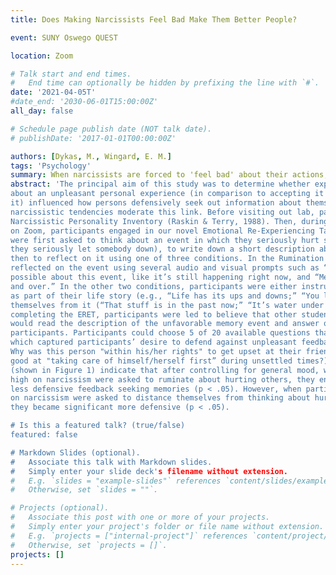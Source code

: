 ```yaml
---
title: Does Making Narcissists Feel Bad Make Them Better People?

event: SUNY Oswego QUEST

location: Zoom

# Talk start and end times.
#   End time can optionally be hidden by prefixing the line with `#`.
date: '2021-04-05T'
#date_end: '2030-06-01T15:00:00Z'
all_day: false

# Schedule page publish date (NOT talk date).
# publishDate: '2017-01-01T00:00:00Z'

authors: [Dykas, M., Wingard, E. M.]
tags: 'Psychology'
summary: When narcissists are forced to 'feel bad' about their actions, they become less defensive.
abstract: 'The principal aim of this study was to determine whether experimentally induced ruminating
about an unpleasant personal experience (in comparison to accepting it and or distancing from
it) influenced how persons defensively seek out information about themselves, and whether
narcissistic tendencies moderate this link. Before visiting out lab, participants completed the
Narcissistic Personality Inventory (Raskin & Terry, 1988). Then, during a virtual laboratory visit
on Zoom, participants engaged in our novel Emotional Re-Experiencing Task (ERET). Participants
were first asked to think about an event in which they seriously hurt somebody’s feelings (or
they seriously let somebody down), to write down a short description about the memory, and
then to reflect on it using one of three conditions. In the Rumination Condition, participants
reflected on the event using several audio and visual prompts such as “Think as deeply as
possible about this event, like it’s still happening right now, and “Memories stick with us over
and over.” In the other two conditions, participants were either instructed to Accept the event
as part of their life story (e.g., “Life has its ups and downs;” “You live and learn”) or Distance
themselves from it (“That stuff is in the past now;” “It’s water under the bridge.”) Then, after
completing the ERET, participants were led to believe that other students from another college
would read the description of the unfavorable memory event and answer questions about the
participants. Participants could choose 5 of 20 available questions that they wanted answered,
which captured participants’ desire to defend against unpleasant feedback from others (e.g.,
Why was this person "within his/her rights" to get upset at their friend; What makes this person
good at "taking care of himself/herself first” during unsettled times?). Preliminary results
(shown in Figure 1) indicate that after controlling for general mood, when participant scoring
high on narcissism were asked to ruminate about hurting others, they engage in significantly
less defensive feedback seeking memories (p < .05). However, when participants scoring high
on narcissism were asked to distance themselves from thinking about hurting another person,
they became significant more defensive (p < .05).

# Is this a featured talk? (true/false)
featured: false

# Markdown Slides (optional).
#   Associate this talk with Markdown slides.
#   Simply enter your slide deck's filename without extension.
#   E.g. `slides = "example-slides"` references `content/slides/example-slides.md`.
#   Otherwise, set `slides = ""`.

# Projects (optional).
#   Associate this post with one or more of your projects.
#   Simply enter your project's folder or file name without extension.
#   E.g. `projects = ["internal-project"]` references `content/project/deep-learning/index.md`.
#   Otherwise, set `projects = []`.
projects: []
---
```


